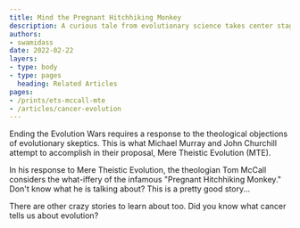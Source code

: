 ```yaml
---
title: Mind the Pregnant Hitchhiking Monkey
description: A curious tale from evolutionary science takes center stage as the conversation on MTE continues.
authors:
- swamidass
date: 2022-02-22
layers:
- type: body
- type: pages
  heading: Related Articles
pages:
- /prints/ets-mccall-mte
- /articles/cancer-evolution
---
```


Ending the Evolution Wars requires a response to the theological objections of evolutionary skeptics. This is what Michael Murray and John Churchill attempt to accomplish in their proposal, Mere Theistic Evolution (MTE). 

In his response to Mere Theistic Evolution, the theologian Tom McCall considers the what-iffery of the infamous "Pregnant Hitchhiking Monkey." Don't know what he is talking about? This is a pretty good story...

There are other crazy stories to learn about too. Did you know what cancer tells us about evolution?